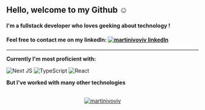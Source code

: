 ## Hello, welcome to my Github  :relaxed:
#### I'm a fullstack developer who loves geeking about technology ! 
#### Feel free to contact me on my linkedIn:  <a href="https://linkedin.com/in/martinivoviv" target="blank"><img align="top" src="https://img.shields.io/badge/-LinkedIn-0077B5?style=flat-square&logo=Linkedin&logoColor=white" alt="martinivoviv linkedIn" /></a>

---

**Currently I'm most proficient with:**
<div display="flex">
  <img src="https://img.shields.io/badge/Next-black?style=for-the-badge&logo=next.js&logoColor=white" alt="Next JS"/>
  <img src="https://img.shields.io/badge/typescript-%23007ACC.svg?style=for-the-badge&logo=typescript&logoColor=white" alt="TypeScript"/>
  <img src="https://img.shields.io/badge/react-%2320232a.svg?style=for-the-badge&logo=react&logoColor=%2361DAFB" alt="React"/>
</div>

**But I've worked with many other technologies**



<br />
<!-- <p><img align="center" src="https://github-readme-streak-stats.herokuapp.com/?user=martinivoviv&" alt="martinivoviv" /></p> -->
<div align="center">
<a href="https://github.com/martinIvovIv">
  <img src="https://komarev.com/ghpvc/?username=martinivoviv&label=Profile%20views&color=0e75b6&style=flat" alt="martinivoviv" />
</a>
</div>
